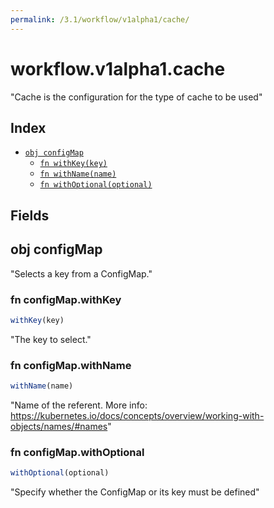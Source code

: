 ```yaml
---
permalink: /3.1/workflow/v1alpha1/cache/
---
```


# workflow.v1alpha1.cache

"Cache is the configuration for the type of cache to be used"

## Index

* [`obj configMap`](#obj-configmap)
  * [`fn withKey(key)`](#fn-configmapwithkey)
  * [`fn withName(name)`](#fn-configmapwithname)
  * [`fn withOptional(optional)`](#fn-configmapwithoptional)

## Fields

## obj configMap

"Selects a key from a ConfigMap."

### fn configMap.withKey

```ts
withKey(key)
```

"The key to select."

### fn configMap.withName

```ts
withName(name)
```

"Name of the referent. More info: https://kubernetes.io/docs/concepts/overview/working-with-objects/names/#names"

### fn configMap.withOptional

```ts
withOptional(optional)
```

"Specify whether the ConfigMap or its key must be defined"